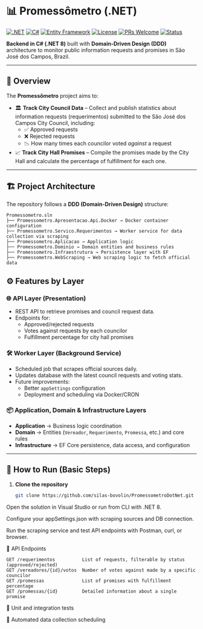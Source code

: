 # 📊 Promessômetro (.NET)
[![.NET](https://img.shields.io/badge/.NET%208-512BD4?logo=dotnet&logoColor=white)](https://dotnet.microsoft.com/)
[![C#](https://img.shields.io/badge/C%23-239120?logo=csharp&logoColor=white)](https://learn.microsoft.com/en-us/dotnet/csharp/)
[![Entity Framework](https://img.shields.io/badge/Entity%20Framework-Core%208-512BD4)](https://learn.microsoft.com/en-us/ef/)
[![License](https://img.shields.io/badge/license-MIT-green)](LICENSE)
[![PRs Welcome](https://img.shields.io/badge/PRs-welcome-brightgreen.svg)](../../pulls)
[![Status](https://img.shields.io/badge/status-Done-green)]()

**Backend in C# (.NET 8)** built with **Domain-Driven Design (DDD)** architecture to monitor public information requests and promises in São José dos Campos, Brazil.

---

## 📌 Overview

The **Promessômetro** project aims to:

- 🏛 **Track City Council Data** – Collect and publish statistics about information requests (requerimentos) submitted to the São José dos Campos City Council, including:
  - ✅ Approved requests
  - ❌ Rejected requests
  - 📉 How many times each councilor voted *against* a request
- 📈 **Track City Hall Promises** – Compile the promises made by the City Hall and calculate the percentage of fulfillment for each one.

---

## 🏗 Project Architecture

The repository follows a **DDD (Domain-Driven Design)** structure:
```
Promessometro.sln
├── Promessometro.Apresentacao.Api.Docker → Docker container configuration
├── Promessometro.Servico.Requerimentos → Worker service for data collection via scraping
├── Promessometro.Aplicacao → Application logic
├── Promessometro.Dominio → Domain entities and business rules
├── Promessometro.Infraestrutura → Persistence layer with EF
├── Promessometro.WebScraping → Web scraping logic to fetch official data
```
## ⚙ Features by Layer

### 🌐 API Layer (Presentation)
- REST API to retrieve promises and council request data.
- Endpoints for:
  - Approved/rejected requests
  - Votes against requests by each councilor
  - Fulfillment percentage for city hall promises

### 🛠 Worker Layer (Background Service)
- Scheduled job that scrapes official sources daily.
- Updates database with the latest council requests and voting stats.
- Future improvements:
  - Better `appSettings` configuration
  - Deployment and scheduling via Docker/CRON

### 📦 Application, Domain & Infrastructure Layers
- **Application** → Business logic coordination  
- **Domain** → Entities (`Vereador`, `Requerimento`, `Promessa`, etc.) and core rules  
- **Infrastructure** → EF Core persistence, data access, and configuration

---

## 🚀 How to Run (Basic Steps)

1. **Clone the repository**  
   ```bash
   git clone https://github.com/silas-bovolin/PromessometroDotNet.git
Open the solution in Visual Studio or run from CLI with .NET 8.

Configure your appSettings.json with scraping sources and DB connection.

Run the scraping service and test API endpoints with Postman, curl, or browser.

🔗 API Endpoints
```
GET /requerimentos	        List of requests, filterable by status (approved/rejected)
GET /vereadores/{id}/votos  Number of votes against made by a specific councilor
GET /promessas	            List of promises with fulfillment percentage
GET /promessas/{id}	        Detailed information about a single promise
```

🧪 Unit and integration tests

📅 Automated data collection scheduling
